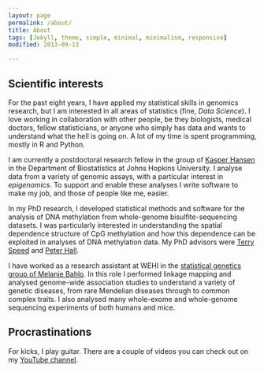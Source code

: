 ```yaml
---
layout: page
permalink: /about/
title: About
tags: [Jekyll, theme, simple, minimal, minimalism, responsive]
modified: 2013-09-13

---
```


## Scientific interests

For the past eight years, I have applied my statistical skills in genomics research, but I am interested in all areas of statistics (fine, _Data Science_). I love working in collaboration with other people, be they biologists, medical doctors, fellow statisticians, or anyone who simply has data and wants to understand what the hell is going on. A lot of my time is spent programming, mostly in R and Python.

I am currently a postdoctoral research fellow in the group of [Kasper Hansen](http://www.hansenlab.org/) in the Department of Biostatistics at Johns Hopkins University. I analyse data from a variety of genomic assays, with a particular interest in _epigenomics_. To support and enable these analyses I write software to make my job, and those of people like me, easier.

In my PhD research, I developed statistical methods and software for the analysis of DNA methylation from whole-genome bisulfite-sequencing datasets. I was particularly interested in understanding the spatial dependence structure of CpG methylation and how this dependence can be exploited in analyses of DNA methylation data. My PhD advisors were [Terry Speed](http://www.wehi.edu.au/faculty_members/professor_terry_speed) and [Peter Hall](http://www.ms.unimelb.edu.au/~halpstat/).

I have worked as a research assistant at WEHI in the [statistical genetics group of Melanie Bahlo](http://bioinf.wehi.edu.au/genetics/). In this role I performed linkage mapping and analysed genome-wide association studies to understand a variety of genetic diseases, from rare Mendelian diseases through to common complex traits. I also analysed many whole-exome and whole-genome sequencing experiments of both humans and mice.

## Procrastinations

For kicks, I play guitar. There are a couple of videos you can check out on my [YouTube channel](https://www.youtube.com/user/MrPeteHaitch/videos).
